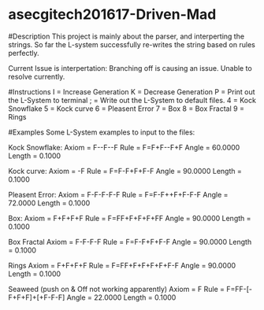 # asecgitech201617-Driven-Mad
#Description
This project is mainly about the parser, and interperting the strings. So far the L-system successfully re-writes the string based on rules perfectly.

Current Issue is interpertation: Branching off is causing an issue. Unable to resolve currently. 

#Instructions
I = Increase Generation
K = Decrease Generation
P = Print out the L-System to terminal
; = Write out the L-System to default files. 
4 = Kock Snowflake
5 = Kock curve
6 = Pleasent Error
7 = Box
8 = Box Fractal
9 = Rings


#Examples
Some L-System examples to input to the files:

Kock Snowflake:
Axiom = F--F--F
Rule = F=F+F--F+F
Angle = 60.0000
Length = 0.1000


Kock curve:
Axiom = -F
Rule = F=F-F+F+F-F
Angle = 90.0000
Length = 0.1000

Pleasent Error:
Axiom = F-F-F-F-F
Rule = F=F-F++F+F-F-F
Angle = 72.0000
Length = 0.1000

Box:
Axiom = F+F+F+F
Rule = F=FF+F+F+F+FF
Angle = 90.0000
Length = 0.1000

Box Fractal
Axiom = F-F-F-F
Rule = F=F-F+F+F-F
Angle = 90.0000
Length = 0.1000

Rings
Axiom = F+F+F+F
Rule = F=FF+F+F+F+F+F-F
Angle = 90.0000
Length = 0.1000

Seaweed (push on & Off not working apparently)
Axiom = F
Rule =  F=FF-[-F+F+F]+[+F-F-F]
Angle = 22.0000
Length = 0.1000
